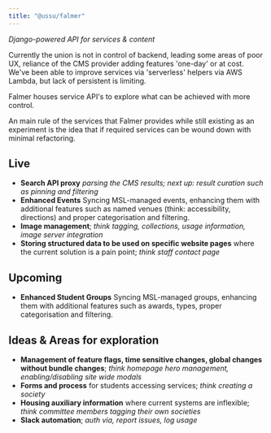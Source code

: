 ```yaml
---
title: "@ussu/falmer"
---
```


*Django-powered API for services & content*

Currently the union is not in control of backend, leading some areas of poor UX, reliance of the CMS provider adding features 'one-day' or at cost. We've been able to improve services via 'serverless' helpers via AWS Lambda, but lack of persistent is limiting.

Falmer houses service API's to explore what can be achieved with more control.

An main rule of the services that Falmer provides while still existing as an experiment is the idea that if required services can be wound down with minimal refactoring.

## Live
- **Search API proxy** *parsing the CMS results; next up: result curation such as pinning and filtering*
- **Enhanced Events** Syncing MSL-managed events, enhancing them with additional features such as named venues (think: accessibility, directions) and proper categorisation and filtering.
- **Image management**; *think tagging, collections, usage information, image server integration*
- **Storing structured data to be used on specific website pages** where the current solution is a pain point; *think staff contact page*

## Upcoming
- **Enhanced Student Groups** Syncing MSL-managed groups, enhancing them with additional features such as awards, types, proper categorisation and filtering.


## Ideas & Areas for exploration

- **Management of feature flags, time sensitive changes, global changes without bundle changes**; *think homepage hero management, enabling/disabling site wide modals*
- **Forms and process** for students accessing services; *think creating a society*
- **Housing auxiliary information** where current systems are inflexible; *think committee members tagging their own societies*
- **Slack automation**; *auth via, report issues, log usage*
